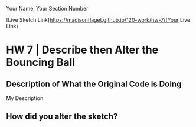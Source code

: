 Your Name, Your Section Number

[Live Sketch Link]https://madisonflaget.github.io/120-work/hw-7/(Your Live Link)


# HW 7 | Describe then Alter the Bouncing Ball

## Description of What the Original Code is Doing


<!--
--This is a Comment Block--

Please describe what the original code is doing.

Why is it working the way it is?
What does each line do?
How can you make the ball change direction?

-->

My Description

## How did you alter the sketch?

<!--
Please describe how and why you changed the sketch?
-->
